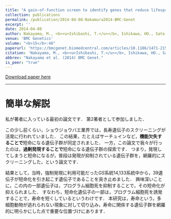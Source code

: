```yaml
---
title: "A gain-of-function screen to identify genes that reduce lifespan in the adult of <i>Drosophila melanogaster</i>"
collection: publications
permalink: /publication/2014-04-08-Nakamura2014-BMC-Genet
excerpt: ''
date: 2014-04-08
author: Nakayama, M., <b><u>Ishibashi, T.</u></b>, Ishikawa, HO., Sato, H., Usui, T., Okuda, T., Yashiro, H., Ishikawa, H., Taikou, Y., Minami, A., Kato, K., Taki, M., Aigaki, T., Gunji, W., Ohtsu, M., Murakami, Y., Tanuma, S., Tsuboi, A., Adachi, M., Kuroda, J., Sasamura, T., Yamakawa, T., Matsuno, K<sup>*</sup>.
venue: 'BMC Genetics'
volume: "<b>15</b>:46"
paperurl: 'https://bmcgenet.biomedcentral.com/articles/10.1186/1471-2156-15-46'
citation: 'Nakayama, M., <b><u>Ishibashi, T.</u></b>, Ishikawa, HO., Sato, H., Usui, T., Okuda, T., Yashiro, H., Ishikawa, H., Taikou, Y., Minami, A., Kato, K., Taki, M., Aigaki, T., Gunji, W., Ohtsu, M., Murakami, Y., Tanuma, S., Tsuboi, A., Adachi, M., Kuroda, J., Sasamura, T., Yamakawa, T., Matsuno, K<sup>*</sup>. (2014) <i>BMC Genetics</i>.'
abbrev: "Nakayama et al. (2014) BMC Genet."
is_peer: "true"
---
```


[Download paper here](https://bmcgenet.biomedcentral.com/track/pdf/10.1186/1471-2156-15-46)

---

# 簡単な解説

私が著者に入っている最初の論文です．
第2著者として参加しました．

この少し前くらい，ショウジョウバエ業界では，長寿遺伝子のスクリーニングが活発に行われていました．
この結果，たとえばサーチュインなど，**機能欠失することで**短命になる遺伝子群が同定されました．
一方，この論文で我々が行ったのは，**過剰発現することで**短命になる遺伝子群の探索です．
つまり，発現してしまうと短命になるが，普段は発現が抑制されている遺伝子群を，網羅的にスクリーニングした，という論文です．

結果として，当時，強制発現に利用可能だった*GS*系統14,133系統中から，39遺伝子が短命化を引き起こす遺伝子であることを突き止めました．
興味深いことに，この内の一部遺伝子は，プログラム細胞死を抑制することで，その短命化が抑えられました．
すなわち，短命化遺伝子の一部は，プログラム細胞死を誘発することで，寿命を短くしているというわけです．
本研究は，寿命という，多細胞動物が逃れられない現象に対して切り込み，寿命に関係する遺伝子群を網羅的に明らかにした点で重要な位置づけにあります．

